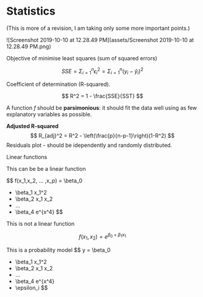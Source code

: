 # Statistics

(This is more of a revision, I am taking only some more important points.)

![Screenshot 2019-10-10 at 12.28.49 PM](assets/Screenshot 2019-10-10 at 12.28.49 PM.png)

Objective of minimise least squares (sum of squared errors)

$$
SSE 
= \Sigma_{i=1}^n \epsilon_i^2 
= \Sigma_{i=1}^n (y_i - \hat{y}_i)^2
$$

Coefficient of determination (R-squared).

$$
R^2 = 1 - \frac{SSE}{SST}
$$

A function $f$ should be **parsimonious**: it should fit the data well using as few explanatory variables as possible.

**Adjusted R-squared**
$$
R_{adj}^2 = R^2 
            - \left(\frac{p}{n-p-1}\right)(1-R^2)
$$
Residuals plot - should be idependently and randomly distributed.



Linear functions

This can be be a linear function

$$
f(x_1,x_2, ... ,x_p) 
= \beta_0 
  + \beta_1 x_1^2 
  + \beta_2 x_1 x_2 
  + ... 
  + \beta_4 e^{x^4}
$$

This is not a linear function

$$
f(x_1, x_2)
= e^{\beta_0 + \beta_1 x_1}
$$


This is a probability model
$$
y = \beta_0 
  + \beta_1 x_1^2 
  + \beta_2 x_1 x_2 
  + ... 
  + \beta_4 e^{x^4}
  + \epsilon_i
$$

